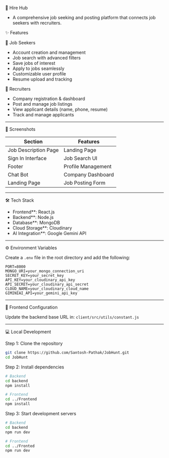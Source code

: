 🚀 Hire Hub

* A comprehensive job seeking and posting platform that connects job seekers with recruiters.

✨ Features

👤 Job Seekers

* Account creation and management
* Job search with advanced filters
* Save jobs of interest
* Apply to jobs seamlessly
* Customizable user profile
* Resume upload and tracking

💼 Recruiters

* Company registration & dashboard
* Post and manage job listings
* View applicant details (name, phone, resume)
* Track and manage applicants

---

📸 Screenshots

| Section              | Features           |
| -------------------- | ------------------ |
| Job Description Page | Landing Page       |
| Sign In Interface    | Job Search UI      |
| Footer               | Profile Management |
| Chat Bot             | Company Dashboard  |
| Landing Page         | Job Posting Form   |


---

🛠️ Tech Stack

* Frontend**: React.js
* Backend**: Node.js
* Database**: MongoDB
* Cloud Storage**: Cloudinary
* AI Integration**: Google Gemini API

---

⚙️ Environment Variables

Create a `.env` file in the root directory and add the following:

```env
PORT=8000
MONGO_URI=your_mongo_connection_uri
SECRET_KEY=your_secret_key
API_KEY=your_cloudinary_api_key
API_SECRET=your_cloudinary_api_secret
CLOUD_NAME=your_cloudinary_cloud_name
GIMINIAI_API=your_gemini_api_key

```

---

🔧 Frontend Configuration

Update the backend base URL in:
`client/src/utils/constant.js`

---

💻 Local Development

Step 1: Clone the repository

```bash
git clone https://github.com/Santosh-Pathak/JobHunt.git
cd JobHunt
```

Step 2: Install dependencies

```bash
# Backend
cd backend
npm install

# Frontend
cd ../Frontend
npm install
```

Step 3: Start development servers

```bash
# Backend
cd backend
npm run dev

# Frontend
cd ../Fronted
npm run dev
```
